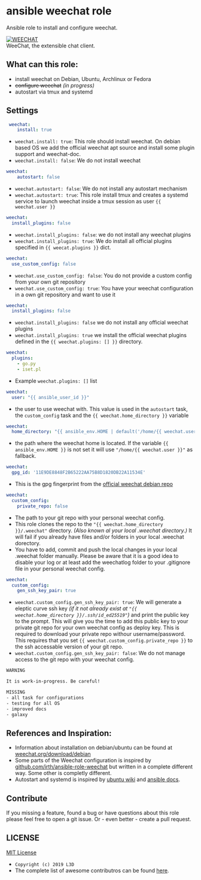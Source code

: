  ansible weechat role
==========================
Ansible role to install and configure weechat.

[![WEECHAT](https://weechat.org/media/images/weechat_logo_large.png)](https://weechat.org/)
<br/>WeeChat, the extensible chat client.

 What can this role:
-----------------
 - install weechat on Debian, Ubuntu, Archlinux or Fedora
 - ~~configure weechat~~ *(in progress)*
 - autostart via tmux and systemd

 Settings
----------

```yaml
 weechat:
    install: true
```
+ ``weechat.install: true``: This role should install weechat. On debian based OS we add the official weechat apt source and install some plugin support and weechat-doc.
+ ``weechat.install: false``: We do not install weechat

```yaml
weechat:
    autostart: false
```
+ ``weechat.autostart: false``: We do not install any autostart mechanism
+ ``weechat.autostart: true``: This role install tmux and creates a systemd service to launch weechat inside a tmux session as user ``{{ weechat.user }}``

```yaml
weechat:
  install_plugins: false
```
+ ``weechat.install_plugins: false``: we do not install any weechat plugins
+ ``weechat.install_plugins: true``: We do install all official plugins specified in ``{{ weecat.plugins }}`` dict.

```yaml
weechat:
  use_custom_config: false
```
+ ``weechat.use_custom_config: false``: You do not provide a custom config from your own git repository
+ ``weechat.use_custom_config: true``: You have your weechat configuration in a own git repository and want to use it

```yaml
weechat:
  install_plugins: false
```
+ ``weechat.install_plugins: false`` we do not install any official weechat plugins
+ ``weechat.install_plugins: true`` we install the official weechat plugins defined in the ``{{ weechat.plugins: [] }}`` directory.

```yaml
weechat:
  plugins:
    - go.py
    - iset.pl
```
+ Example ``weechat.plugins: []`` list

```yaml
weechat:
  user: "{{ ansible_user_id }}"
```
+ the user to use weechat with. This value is used in the ``autostart`` task, the ``custom_config`` task and the ``{{ weechat.home_directory }}`` variable

```yaml
weechat:
  home_directory: "{{ ansible_env.HOME | default('/home/{{ weechat.user }}') }}"
```
+ the path where the weechat home is located. If the variable ``{{ ansible_env.HOME }}`` is not set it will use ``"/home/{{ weechat.user }}"`` as fallback.

```yaml
weechat:
  gpg_id: '11E9DE8848F2B65222AA75B8D1820DB22A11534E'
```
+ This is the gpg fingerprint from the [official weechat debian repo](https://weechat.org/download/debian/)

```yaml
weechat:
  custom_config:
    private_repo: false
```
+ The path to your git repo with your personal weechat config.
+ This role clones the repo to the ``"{{ weechat.home_directory }}/.weechat"`` directory. *(Also known al your local .weechat directory.)* It will fail if you already have files and/or folders in your local .weechat dorectory.
+ You have to add, commit and push the local changes in your local .weechat folder manually. Please be aware that it is a good idea to disable your log or at least add the weechatlog folder to your .gitignore file in your personal weechat config.

```yaml
weechat:
  custom_config:
    gen_ssh_key_pair: true
```
+ ``weechat.custom_config.gen_ssh_key_pair: true``: We will generate a eleptic curve ssh key *(if it not already exist at ``"{{ weechat.home_directory }}/.ssh/id_ed25519"``)* and print the public key to the prompt. This will give you the time to add this public key to your private git repo for your own weechat config as deploy key. This is required to download your private repo withour username/password. This requires that you set ``{{ weechat.custom_config.private_repo }}`` to the ssh accessable version of your git repo.
+ ``weechat.custom_config.gen_ssh_key_pair: false``: We do not manage access to the git repo with your weechat config.

```txt
WARNING

It is work-in-progress. Be careful!

MISSING
- all task for configurations
- testing for all OS
- improved docs
- galaxy
```

 References and Inspiration:
----------------------
 + Information about installation on debian/ubuntu can be found at [weechat.org/download/debian](https://weechat.org/download/debian/)
 + Some parts of the Weechat configuration is inspired by [github.com/irth/ansible-role-weechat](https://github.com/irth/ansible-role-weechat.git) but written in a complete different way. Some other is completly different.
 + Autostart and systemd is inspired by [ubuntu wiki](https://wiki.ubuntuusers.de/Howto/systemd_Service_Unit_Beispiel/) and [ansible docs](https://docs.ansible.com/ansible/latest/modules/systemd_module.html).

 Contribute
------------
If you missing a feature, found a bug or have questions about this role please feel free to open a git issue. Or - even better - create a pull request.

 LICENSE
----------
[MIT License](https://github.com/chaos-bodensee/role_weechat/blob/master/LICENSE)<br/>
+ ``Copyright (c) 2019 L3D``
+  The complete list of awesome contributros can be found [here](https://github.com/chaos-bodensee/role_weechat/graphs/contributors).

